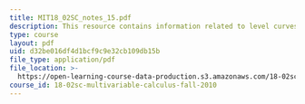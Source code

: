 ```yaml
---
title: MIT18_02SC_notes_15.pdf
description: This resource contains information related to level curves and contour plots.
type: course
layout: pdf
uid: d32be016df4d1bcf9c9e32cb109db15b
file_type: application/pdf
file_location: >-
  https://open-learning-course-data-production.s3.amazonaws.com/18-02sc-multivariable-calculus-fall-2010/d32be016df4d1bcf9c9e32cb109db15b_MIT18_02SC_notes_15.pdf
course_id: 18-02sc-multivariable-calculus-fall-2010
---
```

